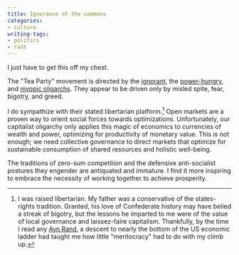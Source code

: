 ```yaml
---
title: Ignorance of the commons
categories:
- culture
writing-tags:
- politics
- rant
---
```


I just have to get this off my chest.

The "Tea Party" movement is directed by the [ignorant][1], the [power-hungry][2], and [myopic oligarchs][3].  They appear to be driven only by misled spite, fear, bigotry, and greed.

I do sympathize with their stated libertarian platform.[^1]  Open markets are a proven way to orient social forces towards optimizations.  Unfortunately, our capitalist oligarchy only applies this magic of economics to currencies of wealth and power, optimizing for productivity of monetary value.  This is not enough; we need collective governance to direct markets that optimize for sustainable consumption of shared resources and holistic well-being.

The traditions of zero-sum competition and the defensive anti-socialist postures they engender are antiquated and immature.  I find it more inspiring to embrace the necessity of working together to achieve prosperity.

   [1]: http://www.google.com/search?q=palin+site:factcheck.org
   [2]: http://www.dickipedia.org/dick.php?title=Glenn_Beck
   [3]: http://www.washingtonpost.com/wp-dyn/content/article/2010/09/22/AR2010092204665.html
   [4]: http://www.gq.com/entertainment/books/200911/ayn-rand-dick-books-fountainhead


[^1]: I was raised libertarian.  My father was a conservative of the states-rights tradition.  Granted, his love of Confederate history may have belied a streak of bigotry, but the lessons he imparted to me were of the value of local governance and laissez-faire capitalism.  Thankfully, by the time I read any [Ayn Rand][4], a descent to nearly the bottom of the US economic ladder had taught me how little "meritocracy" had to do with my climb up.
